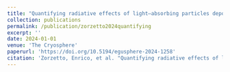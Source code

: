 ```yaml
---
title: "Quantifying radiative effects of light–absorbing particles deposition on snow at the SnowMIP sites"
collection: publications
permalink: /publication/zorzetto2024quantifying
excerpt: ''
date: 2024-01-01
venue: 'The Cryosphere'
paperurl: 'https://doi.org/10.5194/egusphere-2024-1258'
citation: 'Zorzetto, Enrico, et al. "Quantifying radiative effects of light–absorbing particles deposition on snow at the SnowMIP sites." EGUsphere 2024 (2024): 1-25.'
---
```



